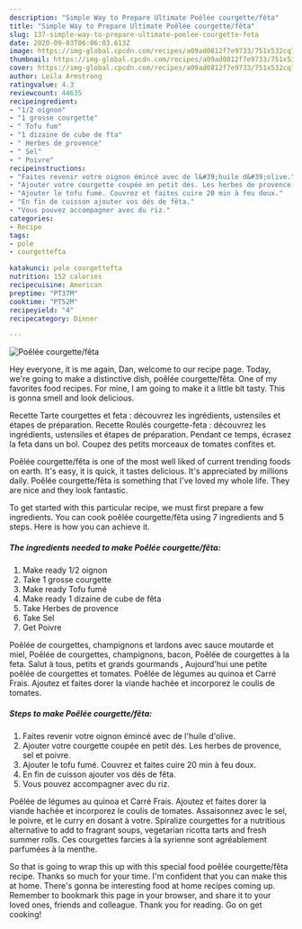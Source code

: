 ```yaml
---
description: "Simple Way to Prepare Ultimate Poêlée courgette/fêta"
title: "Simple Way to Prepare Ultimate Poêlée courgette/fêta"
slug: 137-simple-way-to-prepare-ultimate-poelee-courgette-feta
date: 2020-09-03T06:06:03.613Z
image: https://img-global.cpcdn.com/recipes/a09ad0812f7e9733/751x532cq70/poelee-courgettefeta-photo-principale-de-la-recette.jpg
thumbnail: https://img-global.cpcdn.com/recipes/a09ad0812f7e9733/751x532cq70/poelee-courgettefeta-photo-principale-de-la-recette.jpg
cover: https://img-global.cpcdn.com/recipes/a09ad0812f7e9733/751x532cq70/poelee-courgettefeta-photo-principale-de-la-recette.jpg
author: Leila Armstrong
ratingvalue: 4.3
reviewcount: 44635
recipeingredient:
- "1/2 oignon"
- "1 grosse courgette"
- " Tofu fum"
- "1 dizaine de cube de fta"
- " Herbes de provence"
- " Sel"
- " Poivre"
recipeinstructions:
- "Faites revenir votre oignon émincé avec de l&#39;huile d&#39;olive."
- "Ajouter votre courgette coupée en petit dés. Les herbes de provence, sel et poivre."
- "Ajouter le tofu fumé. Couvrez et faites cuire 20 min à feu doux."
- "En fin de cuisson ajouter vos dés de fêta."
- "Vous pouvez accompagner avec du riz."
categories:
- Recipe
tags:
- pole
- courgettefta

katakunci: pole courgettefta 
nutrition: 152 calories
recipecuisine: American
preptime: "PT37M"
cooktime: "PT52M"
recipeyield: "4"
recipecategory: Dinner

---
```



![Poêlée courgette/fêta](https://img-global.cpcdn.com/recipes/a09ad0812f7e9733/751x532cq70/poelee-courgettefeta-photo-principale-de-la-recette.jpg)

Hey everyone, it is me again, Dan, welcome to our recipe page. Today, we're going to make a distinctive dish, poêlée courgette/fêta. One of my favorites food recipes. For mine, I am going to make it a little bit tasty. This is gonna smell and look delicious.

Recette Tarte courgettes et feta : découvrez les ingrédients, ustensiles et étapes de préparation. Recette Roulés courgette-feta : découvrez les ingrédients, ustensiles et étapes de préparation. Pendant ce temps, écrasez la feta dans un bol. Coupez des petits morceaux de tomates confites et.

Poêlée courgette/fêta is one of the most well liked of current trending foods on earth. It's easy, it is quick, it tastes delicious. It's appreciated by millions daily. Poêlée courgette/fêta is something that I've loved my whole life. They are nice and they look fantastic.


To get started with this particular recipe, we must first prepare a few ingredients. You can cook poêlée courgette/fêta using 7 ingredients and 5 steps. Here is how you can achieve it.

<!--inarticleads1-->

##### The ingredients needed to make Poêlée courgette/fêta:

1. Make ready 1/2 oignon
1. Take 1 grosse courgette
1. Make ready  Tofu fumé
1. Make ready 1 dizaine de cube de fêta
1. Take  Herbes de provence
1. Take  Sel
1. Get  Poivre


Poêlée de courgettes, champignons et lardons avec sauce moutarde et miel, Poêlée de courgettes, champignons, bacon, Poêlée de courgettes à la feta. Salut à tous, petits et grands gourmands , Aujourd&#39;hui une petite poêlée de courgettes et tomates. Poêlée de légumes au quinoa et Carré Frais. Ajoutez et faites dorer la viande hachée et incorporez le coulis de tomates. 

<!--inarticleads2-->

##### Steps to make Poêlée courgette/fêta:

1. Faites revenir votre oignon émincé avec de l&#39;huile d&#39;olive.
1. Ajouter votre courgette coupée en petit dés. Les herbes de provence, sel et poivre.
1. Ajouter le tofu fumé. Couvrez et faites cuire 20 min à feu doux.
1. En fin de cuisson ajouter vos dés de fêta.
1. Vous pouvez accompagner avec du riz.


Poêlée de légumes au quinoa et Carré Frais. Ajoutez et faites dorer la viande hachée et incorporez le coulis de tomates. Assaisonnez avec le sel, le poivre, et le curry en dosant à votre. Spiralize courgettes for a nutritious alternative to add to fragrant soups, vegetarian ricotta tarts and fresh summer rolls. Ces courgettes farcies à la syrienne sont agréablement parfumées à la menthe. 

So that is going to wrap this up with this special food poêlée courgette/fêta recipe. Thanks so much for your time. I'm confident that you can make this at home. There's gonna be interesting food at home recipes coming up. Remember to bookmark this page in your browser, and share it to your loved ones, friends and colleague. Thank you for reading. Go on get cooking!
